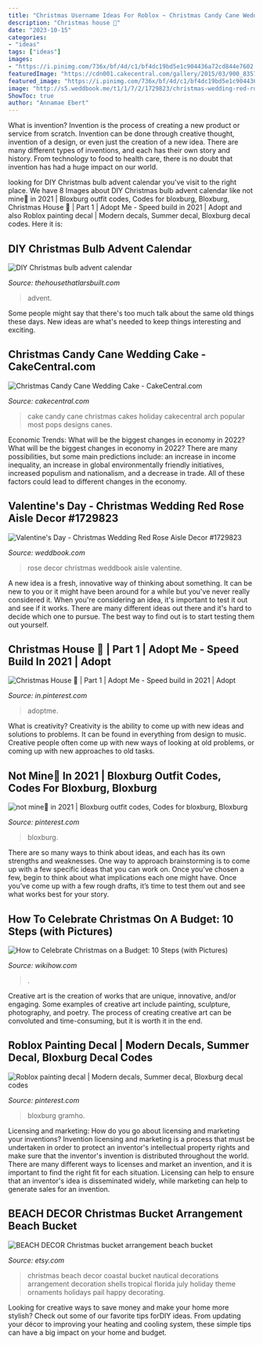 ```yaml
---
title: "Christmas Username Ideas For Roblox ~ Christmas Candy Cane Wedding Cake"
description: "Christmas house 🎄"
date: "2023-10-15"
categories:
- "ideas"
tags: ["ideas"]
images:
- "https://i.pinimg.com/736x/bf/4d/c1/bf4dc19bd5e1c904436a72cd844e7602.jpg"
featuredImage: "https://cdn001.cakecentral.com/gallery/2015/03/900_835732toPU_christmas-candy-cane-wedding-cake.jpg"
featured_image: "https://i.pinimg.com/736x/bf/4d/c1/bf4dc19bd5e1c904436a72cd844e7602.jpg"
image: "http://s5.weddbook.me/t1/1/7/2/1729823/christmas-wedding-red-rose-aisle-decor.jpg"
ShowToc: true
author: "Annamae Ebert"
---
```



What is invention?
Invention is the process of creating a new product or service from scratch. Invention can be done through creative thought, invention of a design, or even just the creation of a new idea. There are many different types of inventions, and each has their own story and history. From technology to food to health care, there is no doubt that invention has had a huge impact on our world.

	

		
looking for DIY Christmas bulb advent calendar you've visit to the right place. We have 8 Images about DIY Christmas bulb advent calendar like not mine🍄 in 2021 | Bloxburg outfit codes, Codes for bloxburg, Bloxburg, Christmas House 🎄 | Part 1 | Adopt Me - Speed build in 2021 | Adopt and also Roblox painting decal | Modern decals, Summer decal, Bloxburg decal codes. Here it is:
		
    
## DIY Christmas Bulb Advent Calendar

<img loading=lazy src="https://thehousethatlarsbuilt.com/wp-content/uploads/2015/11/advent-with-wreath.jpg" onerror="this.onerror=null;this.src='https://tse3.mm.bing.net/th?id=OIP.a5im69NhnKOrrGw1KzwFQwHaJ4&amp;pid=15.1';" alt="DIY Christmas bulb advent calendar">

_Source: thehousethatlarsbuilt.com_

>advent. 

	

Some people might say that there's too much talk about the same old things these days. New ideas are what's needed to keep things interesting and exciting.

    
## Christmas Candy Cane Wedding Cake - CakeCentral.com

<img loading=lazy src="https://cdn001.cakecentral.com/gallery/2015/03/900_835732toPU_christmas-candy-cane-wedding-cake.jpg" onerror="this.onerror=null;this.src='https://tse4.mm.bing.net/th?id=OIP.02mqbPmK4DxRUPjKVxhQPwHaJ4&amp;pid=15.1';" alt="Christmas Candy Cane Wedding Cake - CakeCentral.com">

_Source: cakecentral.com_

>cake candy cane christmas cakes holiday cakecentral arch popular most pops designs canes. 

	

Economic Trends: What will be the biggest changes in economy in 2022?
What will be the biggest changes in economy in 2022? There are many possibilities, but some main predictions include: an increase in income inequality, an increase in global environmentally friendly initiatives, increased populism and nationalism, and a decrease in trade. All of these factors could lead to different changes in the economy.

    
## Valentine&#039;s Day - Christmas Wedding Red Rose Aisle Decor #1729823

<img loading=lazy src="http://s5.weddbook.me/t1/1/7/2/1729823/christmas-wedding-red-rose-aisle-decor.jpg" onerror="this.onerror=null;this.src='https://tse1.mm.bing.net/th?id=OIP.rIGzW3eP2Gy-AfHHId0wQAHaLG&amp;pid=15.1';" alt="Valentine&#039;s Day - Christmas Wedding Red Rose Aisle Decor #1729823">

_Source: weddbook.com_

>rose decor christmas weddbook aisle valentine. 

	

A new idea is a fresh, innovative way of thinking about something. It can be new to you or it might have been around for a while but you've never really considered it. When you're considering an idea, it's important to test it out and see if it works. There are many different ideas out there and it's hard to decide which one to pursue. The best way to find out is to start testing them out yourself.

    
## Christmas House 🎄 | Part 1 | Adopt Me - Speed Build In 2021 | Adopt

<img loading=lazy src="https://i.pinimg.com/736x/24/b4/f5/24b4f5ab6e01292b9e405b76806f12cd.jpg" onerror="this.onerror=null;this.src='https://tse4.mm.bing.net/th?id=OIP.NQ9Dg3sS-WxrJpuDi7w45QHaEK&amp;pid=15.1';" alt="Christmas House 🎄 | Part 1 | Adopt Me - Speed build in 2021 | Adopt">

_Source: in.pinterest.com_

>adoptme. 

	

What is creativity?
Creativity is the ability to come up with new ideas and solutions to problems. It can be found in everything from design to music. Creative people often come up with new ways of looking at old problems, or coming up with new approaches to old tasks.

    
## Not Mine🍄 In 2021 | Bloxburg Outfit Codes, Codes For Bloxburg, Bloxburg

<img loading=lazy src="https://i.pinimg.com/736x/45/22/2d/45222dd4ef18fa5b3d4ba1aad2cde7e9.jpg" onerror="this.onerror=null;this.src='https://tse2.mm.bing.net/th?id=OIP.8x62ruf6yh8cRzmU65YOBgHaKz&amp;pid=15.1';" alt="not mine🍄 in 2021 | Bloxburg outfit codes, Codes for bloxburg, Bloxburg">

_Source: pinterest.com_

>bloxburg. 

	

There are so many ways to think about ideas, and each has its own strengths and weaknesses. One way to approach brainstorming is to come up with a few specific ideas that you can work on. Once you’ve chosen a few, begin to think about what implications each one might have. Once you’ve come up with a few rough drafts, it’s time to test them out and see what works best for your story.

    
## How To Celebrate Christmas On A Budget: 10 Steps (with Pictures)

<img loading=lazy src="https://www.wikihow.com/images/c/cd/Celebrate-Christmas-on-a-Budget-Step-9.jpg" onerror="this.onerror=null;this.src='https://tse2.mm.bing.net/th?id=OIP.kLZ9RyCk7szb971vQP6gJgHaEL&amp;pid=15.1';" alt="How to Celebrate Christmas on a Budget: 10 Steps (with Pictures)">

_Source: wikihow.com_

>. 

	

Creative art is the creation of works that are unique, innovative, and/or engaging. Some examples of creative art include painting, sculpture, photography, and poetry. The process of creating creative art can be convoluted and time-consuming, but it is worth it in the end.

    
## Roblox Painting Decal | Modern Decals, Summer Decal, Bloxburg Decal Codes

<img loading=lazy src="https://i.pinimg.com/736x/bf/4d/c1/bf4dc19bd5e1c904436a72cd844e7602.jpg" onerror="this.onerror=null;this.src='https://tse1.mm.bing.net/th?id=OIP.g_b0uxOnWtqZnxGnR4f9JwHaLb&amp;pid=15.1';" alt="Roblox painting decal | Modern decals, Summer decal, Bloxburg decal codes">

_Source: pinterest.com_

>bloxburg gramho. 

	

Licensing and marketing: How do you go about licensing and marketing your inventions?
Invention licensing and marketing is a process that must be undertaken in order to protect an inventor's intellectual property rights and make sure that the inventor's invention is distributed throughout the world. There are many different ways to licenses and market an invention, and it is important to find the right fit for each situation. Licensing can help to ensure that an inventor's idea is disseminated widely, while marketing can help to generate sales for an invention.

    
## BEACH DECOR Christmas Bucket Arrangement Beach Bucket

<img loading=lazy src="https://img1.etsystatic.com/002/0/5501670/il_570xN.355786133_7t4e.jpg" onerror="this.onerror=null;this.src='https://tse2.mm.bing.net/th?id=OIP.61Z1uMfPMVnUPRA_673IUwHaJ4&amp;pid=15.1';" alt="BEACH DECOR Christmas bucket arrangement beach bucket">

_Source: etsy.com_

>christmas beach decor coastal bucket nautical decorations arrangement decoration shells tropical florida july holiday theme ornaments holidays pail happy decorating. 

	

Looking for creative ways to save money and make your home more stylish? Check out some of our favorite tips forDIY ideas. From updating your décor to improving your heating and cooling system, these simple tips can have a big impact on your home and budget.

